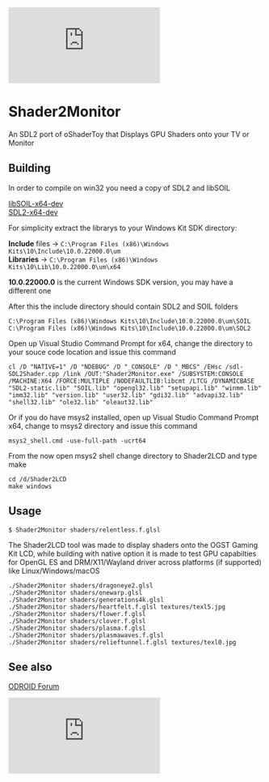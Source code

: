 ![Shader2Monitor](https://forum.odroid.com/download/file.php?id=14567)

# Shader2Monitor
An SDL2 port of oShaderToy that Displays GPU Shaders onto your TV or Monitor

## Building

In order to compile on win32 you need a copy of SDL2 and libSOIL

[libSOIL-x64-dev](https://github.com/AreaScout/Shader2LCD/raw/dep-libs/libSOIL-x64-dev.zip)  
[SDL2-x64-dev](https://github.com/AreaScout/Shader2LCD/raw/dep-libs/sdl2-x64-dev.zip)  

For simplicity extract the librarys to your Windows Kit SDK directory:

__Include__ files -> `C:\Program Files (x86)\Windows Kits\10\Include\10.0.22000.0\um`  
__Libraries__ -> `C:\Program Files (x86)\Windows Kits\10\Lib\10.0.22000.0\um\x64`  

__10.0.22000.0__ is the current Windows SDK version, you may have a different one

After this the include directory should contain SDL2 and SOIL folders
```
C:\Program Files (x86)\Windows Kits\10\Include\10.0.22000.0\um\SOIL
C:\Program Files (x86)\Windows Kits\10\Include\10.0.22000.0\um\SDL2
```
Open up Visual Studio Command Prompt for x64, change the directory to your souce code location and issue this command

```
cl /D "NATIVE=1" /D "NDEBUG" /D "_CONSOLE" /D "_MBCS" /EHsc /sdl- SDL2Shader.cpp /link /OUT:"Shader2Monitor.exe" /SUBSYSTEM:CONSOLE /MACHINE:X64 /FORCE:MULTIPLE /NODEFAULTLIB:libcmt /LTCG /DYNAMICBASE "SDL2-static.lib" "SOIL.lib" "opengl32.lib" "setupapi.lib" "winmm.lib" "imm32.lib" "version.lib" "user32.lib" "gdi32.lib" "advapi32.lib" "shell32.lib" "ole32.lib" "oleaut32.lib"
```

Or if you do have msys2 installed, open up Visual Studio Command Prompt x64, change to msys2 directory and issue this command

```
msys2_shell.cmd -use-full-path -ucrt64
```

From the now open msys2 shell change directory to Shader2LCD and type make

```
cd /d/Shader2LCD
make windows
````

## Usage

```
$ Shader2Monitor shaders/relentless.f.glsl
```

The Shader2LCD tool was made to display shaders onto the OGST Gaming Kit LCD, while building with native option
it is made to test GPU capabilties for OpenGL ES and DRM/X11/Wayland driver across platforms (if supported) like
Linux/Windows/macOS

```
./Shader2Monitor shaders/dragoneye2.glsl
./Shader2Monitor shaders/onewarp.glsl
./Shader2Monitor shaders/generations4k.glsl
./Shader2Monitor shaders/heartfelt.f.glsl textures/texl5.jpg
./Shader2Monitor shaders/flower.f.glsl
./Shader2Monitor shaders/clover.f.glsl
./Shader2Monitor shaders/plasma.f.glsl
./Shader2Monitor shaders/plasmawaves.f.glsl
./Shader2Monitor shaders/relieftunnel.f.glsl textures/texl0.jpg
```
## See also

[ODROID Forum](https://forum.odroid.com/viewtopic.php?f=201&t=40962)

![Shader2Monitor](https://forum.odroid.com/download/file.php?id=7403)
